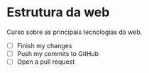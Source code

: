 # Estrutura da web
Curso sobre as principais tecnologias da web.
- [ ] Finish my changes
- [ ] Push my commits to GitHub
- [ ] Open a pull request
